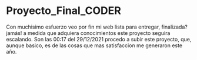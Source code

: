 # Proyecto_Final_CODER
Con muchisimo esfuerzo veo por fin mi web lista para entregar, finalizada? jamás! a medida que adquiera conocimientos este proyecto seguira escalando.
Son las 00:17 del 29/12/2021 procedo a subir este proyecto, que, aunque basico, es de las cosas que mas satisfaccion me generaron este año.
